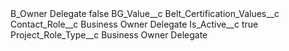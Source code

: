 <?xml version="1.0" encoding="UTF-8"?>
<CustomMetadata xmlns="http://soap.sforce.com/2006/04/metadata" xmlns:xsi="http://www.w3.org/2001/XMLSchema-instance" xmlns:xsd="http://www.w3.org/2001/XMLSchema">
    <label>B_Owner Delegate</label>
    <protected>false</protected>
    <values>
        <field>BG_Value__c</field>
        <value xsi:nil="true"/>
    </values>
    <values>
        <field>Belt_Certification_Values__c</field>
        <value xsi:nil="true"/>
    </values>
    <values>
        <field>Contact_Role__c</field>
        <value xsi:type="xsd:string">Business Owner Delegate</value>
    </values>
    <values>
        <field>Is_Active__c</field>
        <value xsi:type="xsd:boolean">true</value>
    </values>
    <values>
        <field>Project_Role_Type__c</field>
        <value xsi:type="xsd:string">Business Owner Delegate</value>
    </values>
</CustomMetadata>
